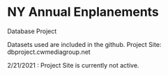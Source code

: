 # NY Annual Enplanements
Database Project

Datasets used are included in the github. 
Project Site: dbproject.cwmediagroup.net

2/21/2021 : Project Site is currently not active.

